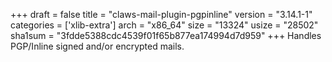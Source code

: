 +++
draft = false
title = "claws-mail-plugin-pgpinline"
version = "3.14.1-1"
categories = ['xlib-extra']
arch = "x86_64"
size = "13324"
usize = "28502"
sha1sum = "3fdde5388cdc4539f01f65b877ea174994d7d959"
+++
Handles PGP/Inline signed and/or encrypted mails.